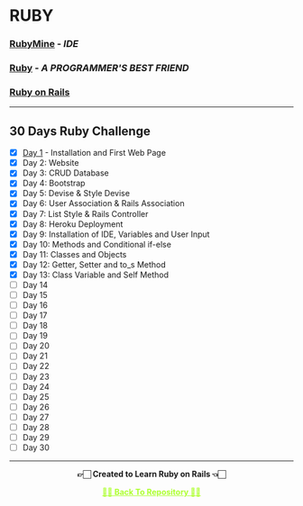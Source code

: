 # RUBY

### [RubyMine](https://www.jetbrains.com/ruby) - _IDE_

### [Ruby](https://www.ruby-lang.org/en) - _A PROGRAMMER'S BEST FRIEND_

### [Ruby on Rails](https://rubyonrails.org)

---

## 30 Days Ruby Challenge

 - [x] [Day 1]() - Installation and First Web Page
 - [x] Day 2: Website
 - [x] Day 3: CRUD Database
 - [x] Day 4: Bootstrap
 - [x] Day 5: Devise & Style Devise
 - [x] Day 6: User Association & Rails Association
 - [x] Day 7: List Style & Rails Controller
 - [x] Day 8: Heroku Deployment
 - [x] Day 9: Installation of IDE, Variables and User Input
 - [x] Day 10: Methods and Conditional if-else
 - [x] Day 11: Classes and Objects
 - [x] Day 12: Getter, Setter and to_s Method
 - [x] Day 13: Class Variable and Self Method
 - [ ] Day 14
 - [ ] Day 15
 - [ ] Day 16
 - [ ] Day 17
 - [ ] Day 18
 - [ ] Day 19
 - [ ] Day 20
 - [ ] Day 21
 - [ ] Day 22
 - [ ] Day 23
 - [ ] Day 24
 - [ ] Day 25
 - [ ] Day 26
 - [ ] Day 27
 - [ ] Day 28
 - [ ] Day 29
 - [ ] Day 30

---

<p align="center"> <b> 👉🏻 Created to Learn Ruby on Rails 👈🏻 <b> </p>
 
<p align="center"><a href='https://github.com/Amey-Thakur/RUBY-ON-RAILS', style='color: greenyellow;'> ✌🏻 Back To Repository ✌🏻</p>
 
